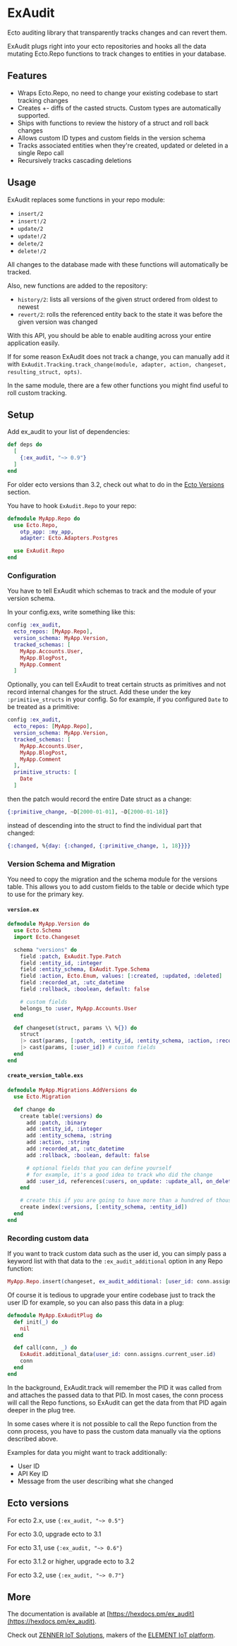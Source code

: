 # ExAudit

Ecto auditing library that transparently tracks changes and can revert them.

ExAudit plugs right into your ecto repositories and hooks all the data mutating Ecto.Repo functions
to track changes to entities in your database.

## Features

- Wraps Ecto.Repo, no need to change your existing codebase to start tracking changes
- Creates +- diffs of the casted structs. Custom types are automatically supported.
- Ships with functions to review the history of a struct and roll back changes
- Allows custom ID types and custom fields in the version schema
- Tracks associated entities when they're created, updated or deleted in a single Repo call
- Recursively tracks cascading deletions

## Usage

ExAudit replaces some functions in your repo module:

- `insert/2`
- `insert!/2`
- `update/2`
- `update!/2`
- `delete/2`
- `delete!/2`

All changes to the database made with these functions will automatically be tracked.

Also, new functions are added to the repository:

- `history/2`: lists all versions of the given struct ordered from oldest to newest
- `revert/2`: rolls the referenced entity back to the state it was before the given version
  was changed

With this API, you should be able to enable auditing across your entire application easily.

If for some reason ExAudit does not track a change, you can manually add it with
`ExAudit.Tracking.track_change(module, adapter, action, changeset, resulting_struct, opts)`.

In the same module, there are a few other functions you might find useful to roll custom
tracking.

## Setup

Add ex_audit to your list of dependencies:

```elixir
def deps do
  [
    {:ex_audit, "~> 0.9"}
  ]
end
```

For older ecto versions than 3.2, check out what to do in the [Ecto Versions](#ecto-versions) section.

You have to hook `ExAudit.Repo` to your repo:

```elixir
defmodule MyApp.Repo do
  use Ecto.Repo,
    otp_app: :my_app,
    adapter: Ecto.Adapters.Postgres

  use ExAudit.Repo
end
```

### Configuration

You have to tell ExAudit which schemas to track and the module of your version schema.

In your config.exs, write something like this:

```elixir
config :ex_audit,
  ecto_repos: [MyApp.Repo],
  version_schema: MyApp.Version,
  tracked_schemas: [
    MyApp.Accounts.User,
    MyApp.BlogPost,
    MyApp.Comment
  ]
```

Optionally, you can tell ExAudit to treat certain structs as primitives and not record internal changes for the
struct. Add these under the key `:primitive_structs` in your config. So for example, if you configured `Date` to be treated as a primitive:

```elixir
config :ex_audit,
  ecto_repos: [MyApp.Repo],
  version_schema: MyApp.Version,
  tracked_schemas: [
    MyApp.Accounts.User,
    MyApp.BlogPost,
    MyApp.Comment
  ],
  primitive_structs: [
    Date
  ]
```

then the patch would record the entire Date struct as a change:

```elixir
{:primitive_change, ~D[2000-01-01], ~D[2000-01-18]}
```

instead of descending into the struct to find the individual part that changed:

```elixir
{:changed, %{day: {:changed, {:primitive_change, 1, 18}}}}
```

### Version Schema and Migration

You need to copy the migration and the schema module for the versions table. This allows you to add custom fields
to the table or decide which type to use for the primary key.

#### `version.ex`

```elixir
defmodule MyApp.Version do
  use Ecto.Schema
  import Ecto.Changeset

  schema "versions" do
    field :patch, ExAudit.Type.Patch
    field :entity_id, :integer
    field :entity_schema, ExAudit.Type.Schema
    field :action, Ecto.Enum, values: [:created, :updated, :deleted]
    field :recorded_at, :utc_datetime
    field :rollback, :boolean, default: false

    # custom fields
    belongs_to :user, MyApp.Accounts.User
  end

  def changeset(struct, params \\ %{}) do
    struct
    |> cast(params, [:patch, :entity_id, :entity_schema, :action, :recorded_at, :rollback])
    |> cast(params, [:user_id]) # custom fields
  end
end
```

#### `create_version_table.exs`

```elixir
defmodule MyApp.Migrations.AddVersions do
  use Ecto.Migration

  def change do
    create table(:versions) do
      add :patch, :binary
      add :entity_id, :integer
      add :entity_schema, :string
      add :action, :string
      add :recorded_at, :utc_datetime
      add :rollback, :boolean, default: false

      # optional fields that you can define yourself
      # for example, it's a good idea to track who did the change
      add :user_id, references(:users, on_update: :update_all, on_delete: :nilify_all)
    end

    # create this if you are going to have more than a hundred of thousands of versions
    create index(:versions, [:entity_schema, :entity_id])
  end
end
```

### Recording custom data

If you want to track custom data such as the user id, you can simply pass a keyword list with that data
to the `:ex_audit_additional` option in any Repo function:

```elixir
MyApp.Repo.insert(changeset, ex_audit_additional: [user_id: conn.assigns.current_user.id])
```

Of course it is tedious to upgrade your entire codebase just to track the user ID for example, so you can
also pass this data in a plug:

```elixir
defmodule MyApp.ExAuditPlug do
  def init(_) do
    nil
  end

  def call(conn, _) do
    ExAudit.additional_data(user_id: conn.assigns.current_user.id)
    conn
  end
end
```

In the background, ExAudit.track will remember the PID it was called from and attaches the passed data to that
PID. In most cases, the conn process will call the Repo functions, so ExAudit can get the data from that PID again deeper
in the plug tree.

In some cases where it is not possible to call the Repo function from the conn process, you have to pass the
custom data manually via the options described above.

Examples for data you might want to track additionally:

- User ID
- API Key ID
- Message from the user describing what she changed

## Ecto versions

For ecto 2.x, use `{:ex_audit, "~> 0.5"}`

For ecto 3.0, upgrade ecto to 3.1

For ecto 3.1, use `{:ex_audit, "~> 0.6"}`

For ecto 3.1.2 or higher, upgrade ecto to 3.2

For ecto 3.2, use `{:ex_audit, "~> 0.7"}`

## More

The documentation is available at [https://hexdocs.pm/ex_audit](https://hexdocs.pm/ex_audit).

Check out [ZENNER IoT Solutions](https://zenner-iot.com/), makers of the [ELEMENT IoT platform](https://zenner-iot.com/iot-plattform).
